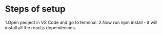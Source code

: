 # Steps of setup
1.Open peoject in VS Code and go to terminal.
2.Now run npm install - it will install all the reactjs dependencies.
